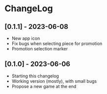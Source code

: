 # ChangeLog

## [0.1.1] - 2023-06-08
- New app icon
- Fix bugs when selecting piece for promotion
- Promotion selection marker

## [0.1.0] - 2023-06-06
- Starting this changelog
- Working version (mostly), with small bugs
- Propose a new game at the end
